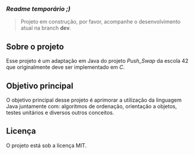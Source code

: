 
### *Readme temporário ;)*
>Projeto em construção, por favor, acompanhe o desenvolvimento atual na branch
**dev**.

## Sobre o projeto
Esse projeto é um adaptação em Java do projeto *Push_Swap* da escola 42 que 
originalmente deve ser implementado em *C*.

## Objetivo principal
O objetivo principal desse projeto é aprimorar a utilização da linguagem Java
juntamente com: algoritmos de ordenação, orientação a objetos, testes unitários e
diversos outros conceitos.

## Licença
O projeto está sob a licença MIT.

